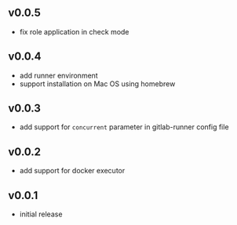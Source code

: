## v0.0.5

- fix role application in check mode

## v0.0.4

- add runner environment
- support installation on Mac OS using homebrew

## v0.0.3

- add support for `concurrent` parameter in gitlab-runner config file

## v0.0.2

- add support for docker executor

## v0.0.1

- initial release
